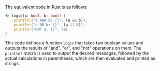 The equivalent code in Rust is as follows:
```rust
fn logic(a: bool, b: bool) {
    println!("a AND b: {}", (a && b));
    println!("a OR b: {}", (a || b));
    println!("NOT a: {}", !a);
}
```
This code defines a function `logic` that takes two boolean values and outputs the results of "and", "or", and "not" operations on them. The `println!` macro is used to output the desired messages, followed by the actual calculations in parentheses, which are then evaluated and printed as strings.
